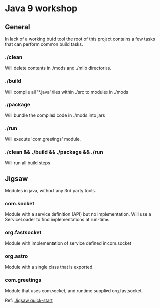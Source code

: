 # Java 9 workshop

## General

In lack of a working build tool the root of this project contains a few tasks
that can perform common build tasks.

### ./clean
Will delete contents in ./mods and ./mlib directories.

### ./build
Will compile all '*.java' files within ./src to modules in ./mods

### ./package
Will bundle the compiled code in ./mods into jars

### ./run
Will execute 'com.greetings' module.

### ./clean && ./build && ./package && ./run
Will run all build steps

## Jigsaw

Modules in java, without any 3rd party tools. 

### com.socket
Module with a service definition (API) but no implementation. Will use a ServiceLoader to find implementations at run-time.

### org.fastsocket
Module with implementation of service defined in com.socket

### org.astro
Module with a single class that is exported.

### com.greetings
Module that uses com.socket, and runtime supplied org.fastsocket

Ref: [Jigsaw quick-start](http://openjdk.java.net/projects/jigsaw/quick-start)
